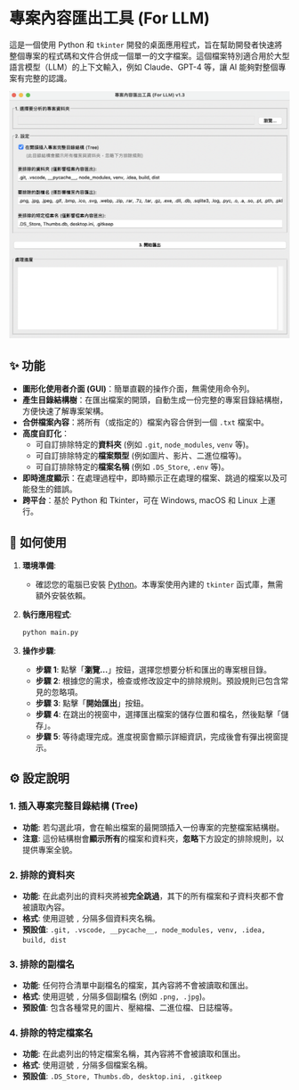 # 專案內容匯出工具 (For LLM)

這是一個使用 Python 和 `tkinter` 開發的桌面應用程式，旨在幫助開發者快速將整個專案的程式碼和文件合併成一個單一的文字檔案。這個檔案特別適合用於大型語言模型（LLM）的上下文輸入，例如 Claude、GPT-4 等，讓 AI 能夠對整個專案有完整的認識。

![應用程式截圖](screenshot.png)

## ✨ 功能

- **圖形化使用者介面 (GUI)**：簡單直觀的操作介面，無需使用命令列。
- **產生目錄結構樹**：在匯出檔案的開頭，自動生成一份完整的專案目錄結構樹，方便快速了解專案架構。
- **合併檔案內容**：將所有（或指定的）檔案內容合併到一個 `.txt` 檔案中。
- **高度自訂化**：
    - 可自訂排除特定的**資料夾** (例如 `.git`, `node_modules`, `venv` 等)。
    - 可自訂排除特定的**檔案類型** (例如圖片、影片、二進位檔等)。
    - 可自訂排除特定的**檔案名稱** (例如 `.DS_Store`, `.env` 等)。
- **即時進度顯示**：在處理過程中，即時顯示正在處理的檔案、跳過的檔案以及可能發生的錯誤。
- **跨平台**：基於 Python 和 Tkinter，可在 Windows, macOS 和 Linux 上運行。

## 🚀 如何使用

1.  **環境準備**:
    - 確認您的電腦已安裝 [Python](https://www.python.org/)。本專案使用內建的 `tkinter` 函式庫，無需額外安裝依賴。

2.  **執行應用程式**:
    ```bash
    python main.py
    ```

3.  **操作步驟**:
    - **步驟 1**: 點擊「**瀏覽...**」按鈕，選擇您想要分析和匯出的專案根目錄。
    - **步驟 2**: 根據您的需求，檢查或修改設定中的排除規則。預設規則已包含常見的忽略項。
    - **步驟 3**: 點擊「**開始匯出**」按鈕。
    - **步驟 4**: 在跳出的視窗中，選擇匯出檔案的儲存位置和檔名，然後點擊「儲存」。
    - **步驟 5**: 等待處理完成。進度視窗會顯示詳細資訊，完成後會有彈出視窗提示。

## ⚙️ 設定說明

### 1. 插入專案完整目錄結構 (Tree)
- **功能**: 若勾選此項，會在輸出檔案的最開頭插入一份專案的完整檔案結構樹。
- **注意**: 這份結構樹會**顯示所有**的檔案和資料夾，**忽略**下方設定的排除規則，以提供專案全貌。

### 2. 排除的資料夾
- **功能**: 在此處列出的資料夾將被**完全跳過**，其下的所有檔案和子資料夾都不會被讀取內容。
- **格式**: 使用逗號 `,` 分隔多個資料夾名稱。
- **預設值**: `.git, .vscode, __pycache__, node_modules, venv, .idea, build, dist`

### 3. 排除的副檔名
- **功能**: 任何符合清單中副檔名的檔案，其內容將不會被讀取和匯出。
- **格式**: 使用逗號 `,` 分隔多個副檔名 (例如 `.png, .jpg`)。
- **預設值**: 包含各種常見的圖片、壓縮檔、二進位檔、日誌檔等。

### 4. 排除的特定檔案名
- **功能**: 在此處列出的特定檔案名稱，其內容將不會被讀取和匯出。
- **格式**: 使用逗號 `,` 分隔多個檔案名稱。
- **預設值**: `.DS_Store, Thumbs.db, desktop.ini, .gitkeep`
 